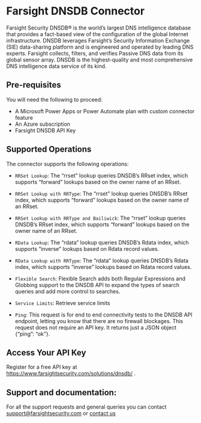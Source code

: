 # Farsight DNSDB Connector

Farsight Security DNSDB® is the world’s largest DNS intelligence database that provides a fact-based view of the configuration of the global Internet infrastructure. DNSDB leverages Farsight’s Security Information Exchange (SIE) data-sharing platform and is engineered and operated by leading DNS experts. Farsight collects, filters, and verifies Passive DNS data from its global sensor array. DNSDB is the highest-quality and most comprehensive DNS intelligence data service of its kind.

## Pre-requisites
You will need the following to proceed:
* A Microsoft Power Apps or Power Automate plan with custom connector feature
* An Azure subscription
* Farsight DNSDB API Key

## Supported Operations
The connector supports the following operations:
* `RRSet Lookup`: The “rrset” lookup queries DNSDB’s RRset index, which supports “forward” lookups based on the owner name of an RRset.

* `RRSet Lookup with RRType`: The “rrset” lookup queries DNSDB’s RRset index, which supports “forward” lookups based on the owner name of an RRset.

* `RRSet Lookup with RRType and Bailiwick`: The “rrset” lookup queries DNSDB’s RRset index, which supports “forward” lookups based on the owner name of an RRset.

* `RData Lookup`: The “rdata” lookup queries DNSDB’s Rdata index, which supports “inverse” lookups based on Rdata record values.

* `RData Lookup with RRType`: The “rdata” lookup queries DNSDB’s Rdata index, which supports “inverse” lookups based on Rdata record values.

* `Flexible Search`: Flexible Search adds both Regular Expressions and Globbing support to the DNSDB API to expand the types of search queries and add more control to searches.

* `Service Limits`: Retrieve service limits

* `Ping`: This request is for end to end connectivity tests to the DNSDB API endpoint, letting you know that there are no firewall blockages. This request does not require an API key. It returns just a JSON object {“ping”: “ok”}.

## Access Your API Key
Register for a free API key at https://www.farsightsecurity.com/solutions/dnsdb/ .

## Support and documentation: 
For all the support requests and general queries you can contact support@farsightsecurity.com or [contact us](https://www.farsightsecurity.com/about-farsight-security/contacts/)
